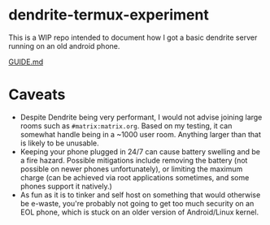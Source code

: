 # dendrite-termux-experiment
This is a WIP repo intended to document how I got a basic dendrite server running on an old android phone.

[GUIDE.md](https://github.com/starchturrets/dendrite-termux-experiment/blob/main/guide.md)

# Caveats

- Despite Dendrite being very performant, I would not advise joining large rooms such as `#matrix:matrix.org`. Based on my testing, it can somewhat handle being in a ~1000 user room. Anything larger than that is likely to be unusable.
- Keeping your phone plugged in 24/7 can cause battery swelling and be a fire hazard. Possible mitigations include removing the battery (not possible on newer phones unfortunately), or limiting the maximum charge (can be achieved via root applications sometimes, and some phones support it natively.) 
-  As fun as it is to tinker and self host on something that would otherwise be e-waste, you're probably not going to get too much security on an EOL phone, which is stuck on an older version of Android/Linux kernel.  
